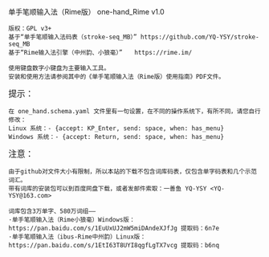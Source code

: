 单手笔顺输入法（Rime版） one-hand_Rime v1.0
    
    版权：GPL v3+
    基于“单手笔顺输入法码表（stroke-seq_MB）” https://github.com/YQ-YSY/stroke-seq_MB
    基于“Rime输入法引擎（中州韵、小狼毫）”　　https://rime.im/

    使用键盘数字小键盘为主要输入工具。
    安装和使用方法请参阅其中的《单手笔顺输入法（Rime版）使用指南》PDF文件。
    
<big>提示：</big>
    
    在 one_hand.schema.yaml 文件里有一句设置，在不同的操作系统下，有所不同，请您自行修改：
    Linux 系统：- {accept: KP_Enter, send: space, when: has_menu}
    Windows 系统：- {accept: Return, send: space, when: has_menu}
    
<big>注意：</big>
    
    由于github对文件大小有限制，所以本站的下载不包含词库码表，仅包含单字码表和几个示范词汇。
    带有词库的安装包可以到百度网盘下载，或者发邮件索取：一善鱼 YQ-YSY <YQ-YSY@163.com> 
    
    词库包含3万单字、580万词组——
    ·单手笔顺输入法（Rime小狼毫）Windows版：
    https://pan.baidu.com/s/1EuUxUJ2mW5miDAndeXJfJg 提取码：6n7e
    ·单手笔顺输入法（ibus-Rime中州韵）Linux版：
    https://pan.baidu.com/s/1EtI63T8UYI8qgfLgTX7vcg 提取码：b6nq
